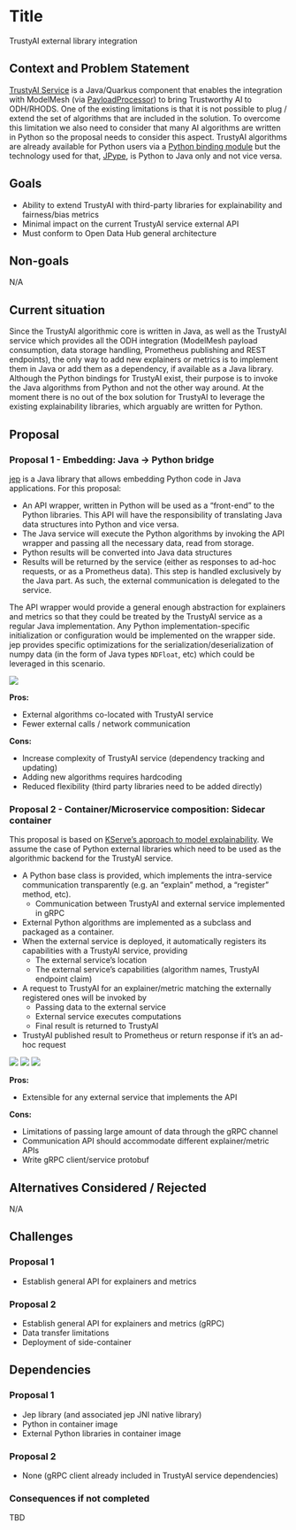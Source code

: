 # Title

TrustyAI external library integration

## Context and Problem Statement

[TrustyAI Service](https://github.com/trustyai-explainability/trustyai-explainability/tree/main/explainability-service) is a Java/Quarkus component that enables the integration with ModelMesh (via [PayloadProcessor](https://github.com/kserve/modelmesh/pull/84)) to bring Trustworthy AI to ODH/RHODS. One of the existing limitations is that it is not possible to plug / extend the set of algorithms that are included in the solution.
To overcome this limitation we also need to consider that many AI algorithms are written in Python so the proposal needs to consider this aspect. TrustyAI algorithms are already available for Python users via a [Python binding module](https://github.com/trustyai-explainability/trustyai-explainability-python) but the technology used for that, [JPype](https://github.com/jpype-project/jpype), is Python to Java only and not vice versa.

## Goals

* Ability to extend TrustyAI with third-party libraries for explainability and fairness/bias metrics
* Minimal impact on the current TrustyAI service external API
* Must conform to Open Data Hub general architecture

## Non-goals

N/A

## Current situation

Since the TrustyAI algorithmic core is written in Java, as well as the TrustyAI service which provides all the ODH integration (ModelMesh payload consumption, data storage handling, Prometheus publishing and REST endpoints), the only way to add new explainers or metrics is to implement them in Java or add them as a dependency, if available as a Java library.
Although the Python bindings for TrustyAI exist, their purpose is to invoke the Java algorithms from Python and not the other way around.
At the moment there is no out of the box solution for TrustyAI to leverage the existing explainability libraries, which arguably are written for Python.

## Proposal

### Proposal 1 - Embedding: Java -> Python bridge

[jep](https://github.com/ninia/jep) is a Java library that allows embedding Python code in Java applications.
For this proposal:

* An API wrapper, written in Python will be used as a “front-end” to the Python libraries. This API will have the responsibility of translating Java data structures into Python and vice versa.
* The Java service will execute the Python algorithms by invoking the API wrapper and passing all the necessary data, read from storage.
* Python results will be converted into Java data structures
* Results will be returned by the service (either as responses to ad-hoc requests, or as a Prometheus data). This step is handled exclusively by the Java part. As such, the external communication is delegated to the service.

The API wrapper would provide a general enough abstraction for explainers and metrics so that they could be treated by the TrustyAI service as a regular Java implementation. Any Python implementation-specific initialization or configuration would be implemented on the wrapper side.
jep provides specific optimizations for the serialization/deserialization of numpy data (in the form of Java types `NDFloat`, etc) which could be leveraged in this scenario.

![](assets/ADR-0001-a.png)

**Pros:**

* External algorithms co-located with TrustyAI service
* Fewer external calls / network communication

**Cons:**

* Increase complexity of TrustyAI service (dependency tracking and updating)
* Adding new algorithms requires hardcoding
* Reduced flexibility (third party libraries need to be added directly)

### Proposal 2 - Container/Microservice composition: Sidecar container

This proposal is based on [KServe’s approach to model explainability](https://kserve.github.io/website/0.8/modelserving/explainer/explainer/#inferenceservice-explainer). We assume the case of Python external libraries which need to be used as the algorithmic backend for the TrustyAI service.

* A Python base class is provided, which implements the intra-service communication transparently (e.g. an “explain” method, a “register” method, etc).
  * Communication between TrustyAI and external service implemented in gRPC
* External Python algorithms are implemented as a subclass and packaged as a container.
* When the external service is deployed, it automatically registers its capabilities with a TrustyAI service, providing
  * The external service’s location
  * The external service’s capabilities (algorithm names, TrustyAI endpoint claim)
* A request to TrustyAI for an explainer/metric matching the externally registered ones will be invoked by
  * Passing data to the external service
  * External service executes computations
  * Final result is returned to TrustyAI
* TrustyAI published result to Prometheus or return response if it’s an ad-hoc request

![](assets/ADR-0001-b.png)
![](assets/ADR-0001-c.png)
![](assets/ADR-0001-d.png)

**Pros:**

* Extensible for any external service that implements the API

**Cons:**

* Limitations of passing large amount of data through the gRPC channel
* Communication API should accommodate different explainer/metric APIs
* Write gRPC client/service protobuf

## Alternatives Considered / Rejected

N/A

## Challenges

### Proposal 1

* Establish general API for explainers and metrics

### Proposal 2

* Establish general API for explainers and metrics (gRPC)
* Data transfer limitations
* Deployment of side-container

## Dependencies

### Proposal 1

* Jep library (and associated jep JNI native library)
* Python in container image
* External Python libraries in container image

### Proposal 2

* None (gRPC client already included in TrustyAI service dependencies)

### Consequences if not completed

TBD
